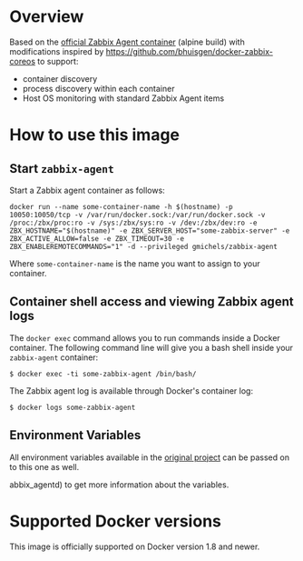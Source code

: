 # Overview

Based on the [official Zabbix Agent container](https://hub.docker.com/r/zabbix/zabbix-agent/) (alpine build) with modifications inspired by https://github.com/bhuisgen/docker-zabbix-coreos to support:

* container discovery
* process discovery within each container
* Host OS monitoring with standard Zabbix Agent items

# How to use this image

## Start `zabbix-agent`

Start a Zabbix agent container as follows:

    docker run --name some-container-name -h $(hostname) -p 10050:10050/tcp -v /var/run/docker.sock:/var/run/docker.sock -v /proc:/zbx/proc:ro -v /sys:/zbx/sys:ro -v /dev:/zbx/dev:ro -e ZBX_HOSTNAME="$(hostname)" -e ZBX_SERVER_HOST="some-zabbix-server" -e ZBX_ACTIVE_ALLOW=false -e ZBX_TIMEOUT=30 -e ZBX_ENABLEREMOTECOMMANDS="1" -d --privileged gmichels/zabbix-agent

Where `some-container-name` is the name you want to assign to your container.

## Container shell access and viewing Zabbix agent logs

The `docker exec` command allows you to run commands inside a Docker container. The following command line will give you a bash shell inside your `zabbix-agent` container:

```console
$ docker exec -ti some-zabbix-agent /bin/bash/
```

The Zabbix agent log is available through Docker's container log:

```console
$ docker logs some-zabbix-agent
```

## Environment Variables

All environment variables available in the [original project](https://hub.docker.com/r/zabbix/zabbix-agent/) can be passed on to this one as well.

abbix_agentd) to get more information about the variables.

# Supported Docker versions

This image is officially supported on Docker version 1.8 and newer.
